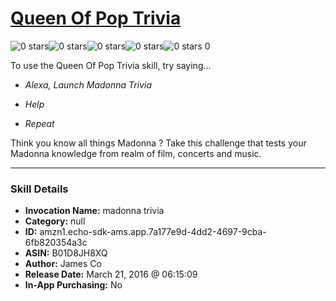 # [Queen Of Pop Trivia](http://alexa.amazon.com/#skills/amzn1.echo-sdk-ams.app.7a177e9d-4dd2-4697-9cba-6fb820354a3c)
![0 stars](../../images/ic_star_border_black_18dp_1x.png)![0 stars](../../images/ic_star_border_black_18dp_1x.png)![0 stars](../../images/ic_star_border_black_18dp_1x.png)![0 stars](../../images/ic_star_border_black_18dp_1x.png)![0 stars](../../images/ic_star_border_black_18dp_1x.png) 0

To use the Queen Of Pop Trivia skill, try saying...

* *Alexa, Launch Madonna Trivia*

* *Help*

* *Repeat*

Think you know all things Madonna ? Take this challenge that tests your Madonna knowledge from realm of film, concerts and music.

***

### Skill Details

* **Invocation Name:** madonna trivia
* **Category:** null
* **ID:** amzn1.echo-sdk-ams.app.7a177e9d-4dd2-4697-9cba-6fb820354a3c
* **ASIN:** B01D8JH8XQ
* **Author:** James Co
* **Release Date:** March 21, 2016 @ 06:15:09
* **In-App Purchasing:** No
